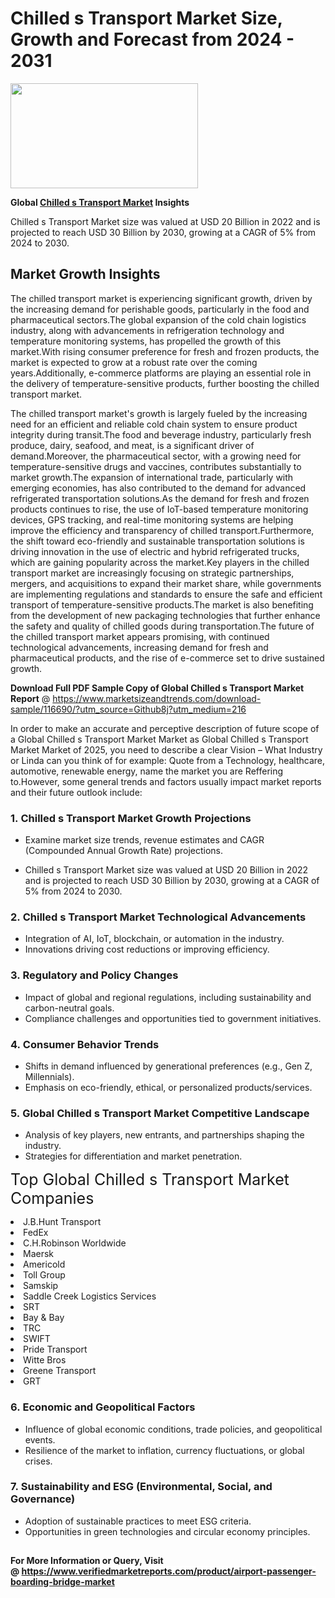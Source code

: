 <H1>Chilled s Transport Market Size, Growth and Forecast from 2024 - 2031</H1><img class="aligncenter size-medium wp-image-584254" src="https://thirdeyenews.in/wp-content/uploads/2024/09/Global-Market-Research-300x168.jpeg" alt="" width="300" height="168" /><p><strong>Global&nbsp;<a href="https://www.marketsizeandtrends.com/download-sample/116690/?utm_source=Github8j?utm_medium=216">Chilled s Transport Market</a> Insights</strong></p><p>Chilled s Transport Market size was valued at USD 20 Billion in 2022 and is projected to reach USD 30 Billion by 2030, growing at a CAGR of 5% from 2024 to 2030.</p><p><h2>Market Growth Insights</h2> <p>The chilled transport market is experiencing significant growth, driven by the increasing demand for perishable goods, particularly in the food and pharmaceutical sectors.The global expansion of the cold chain logistics industry, along with advancements in refrigeration technology and temperature monitoring systems, has propelled the growth of this market.With rising consumer preference for fresh and frozen products, the market is expected to grow at a robust rate over the coming years.Additionally, e-commerce platforms are playing an essential role in the delivery of temperature-sensitive products, further boosting the chilled transport market.</p> <p>The chilled transport market's growth is largely fueled by the increasing need for an efficient and reliable cold chain system to ensure product integrity during transit.The food and beverage industry, particularly fresh produce, dairy, seafood, and meat, is a significant driver of demand.Moreover, the pharmaceutical sector, with a growing need for temperature-sensitive drugs and vaccines, contributes substantially to market growth.The expansion of international trade, particularly with emerging economies, has also contributed to the demand for advanced refrigerated transportation solutions.As the demand for fresh and frozen products continues to rise, the use of IoT-based temperature monitoring devices, GPS tracking, and real-time monitoring systems are helping improve the efficiency and transparency of chilled transport.Furthermore, the shift toward eco-friendly and sustainable transportation solutions is driving innovation in the use of electric and hybrid refrigerated trucks, which are gaining popularity across the market.Key players in the chilled transport market are increasingly focusing on strategic partnerships, mergers, and acquisitions to expand their market share, while governments are implementing regulations and standards to ensure the safe and efficient transport of temperature-sensitive products.The market is also benefiting from the development of new packaging technologies that further enhance the safety and quality of chilled goods during transportation.The future of the chilled transport market appears promising, with continued technological advancements, increasing demand for fresh and pharmaceutical products, and the rise of e-commerce set to drive sustained growth.</p> <p><span class=""><strong>Download Full PDF Sample Copy of Global Chilled s Transport Market Report</strong> @ <a href="https://www.marketsizeandtrends.com/download-sample/116690/?utm_source=Github8j?utm_medium=216" target="_blank">https://www.marketsizeandtrends.com/download-sample/116690/?utm_source=Github8j?utm_medium=216</a></span></p><p>In order to make an accurate and perceptive description of future scope of a Global&nbsp;Chilled s Transport Market Market as Global&nbsp;Chilled s Transport Market Market of 2025, you need to describe a clear Vision &ndash; What Industry or Linda can you think of for example: Quote from a Technology, healthcare, automotive, renewable energy, name the market you are Reffering to.However, some general trends and factors usually impact market reports and their future outlook include:</p><h3>1.&nbsp;<strong>Chilled s Transport Market Growth Projections</strong></h3><ul><li>Examine market size trends, revenue estimates and CAGR (Compounded Annual Growth Rate) projections.</li><li><p>Chilled s Transport Market size was valued at USD 20 Billion in 2022 and is projected to reach USD 30 Billion by 2030, growing at a CAGR of 5% from 2024 to 2030.</p></li></ul><h3>2.&nbsp;<strong>Chilled s Transport Market Technological Advancements</strong></h3><ul><li>Integration of AI, IoT, blockchain, or automation in the industry.</li><li>Innovations driving cost reductions or improving efficiency.</li></ul><h3>3.&nbsp;<strong>Regulatory and Policy Changes</strong></h3><ul><li>Impact of global and regional regulations, including sustainability and carbon-neutral goals.</li><li>Compliance challenges and opportunities tied to government initiatives.</li></ul><h3>4.&nbsp;<strong>Consumer Behavior Trends</strong></h3><ul><li>Shifts in demand influenced by generational preferences (e.g., Gen Z, Millennials).</li><li>Emphasis on eco-friendly, ethical, or personalized products/services.</li></ul><h3>5.&nbsp;<strong>Global Chilled s Transport Market Competitive Landscape</strong></h3><ul><li>Analysis of key players, new entrants, and partnerships shaping the industry.</li><li>Strategies for differentiation and market penetration.</li></ul><p data-pm-slice="1 1 []"><span style="color: inherit; font-family: inherit; font-size: 25px;">Top Global Chilled s Transport Market Companies</span></p><div class="" data-test-id=""><p><li>J.B.Hunt Transport</li><li> FedEx</li><li> C.H.Robinson Worldwide</li><li> Maersk</li><li> Americold</li><li> Toll Group</li><li> Samskip</li><li> Saddle Creek Logistics Services</li><li> SRT</li><li> Bay & Bay</li><li> TRC</li><li> SWIFT</li><li> Pride Transport</li><li> Witte Bros</li><li> Greene Transport</li><li> GRT</li></p></div><h3>6.&nbsp;<strong>Economic and Geopolitical Factors</strong></h3><ul><li>Influence of global economic conditions, trade policies, and geopolitical events.</li><li>Resilience of the market to inflation, currency fluctuations, or global crises.</li></ul><h3>7.&nbsp;<strong>Sustainability and ESG (Environmental, Social, and Governance)</strong></h3><ul><li>Adoption of sustainable practices to meet ESG criteria.</li><li>Opportunities in green technologies and circular economy principles.</li></ul><h2><strong style="font-size: 14px;">For More Information or Query, Visit @&nbsp;</strong><a style="background-color: #ffffff; font-size: 14px;" href="https://www.marketsizeandtrends.com/report/chilled-s-transport-market/" target="_blank">https://www.verifiedmarketreports.com/product/airport-passenger-boarding-bridge-market</a></h2>